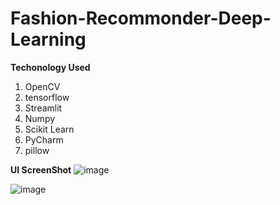 
# Fashion-Recommonder-Deep-Learning


**Techonology Used**
1. OpenCV
2. tensorflow
3. Streamlit
4. Numpy 
5. Scikit Learn
6. PyCharm
7. pillow



**UI ScreenShot**
![image](https://user-images.githubusercontent.com/89766164/151961420-cf66f014-30e4-4325-86b3-5c62a4775995.png)

![image](https://user-images.githubusercontent.com/89766164/151961522-e433fcef-eff5-4cfb-b1ea-f271f230eb7c.png)

